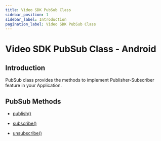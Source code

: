 ```yaml
---
title: Video SDK PubSub Class
sidebar_position: 1
sidebar_label: Introduction
pagination_label: Video SDK PubSub Class
---
```


# Video SDK PubSub Class - Android

<div class="sdk-api-ref">

## Introduction

PubSub class provides the methods to implement Publisher-Subscriber feature in your Application.

## PubSub Methods

<div class="row">

<div  class="col col--4 margin-bottom--sm" >

- [publish()](methods#publish)

</div>

<div  class="col col--4 margin-bottom--sm" >

- [subscribe()](methods#subscribe)

</div>

<div  class="col col--4 margin-bottom--sm" >

- [unsubscribe()](methods#unsubscribe)

</div>
</div>
</div>
